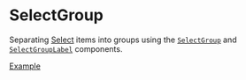# SelectGroup

<p data-description>
  Separating <a href="/components/select">Select</a> items into groups using the <a href="/apis/select-group"><code>SelectGroup</code></a> and <a href="/apis/select-group-label"><code>SelectGroupLabel</code></a> components.
</p>

<a href="./index.tsx" data-playground>Example</a>
